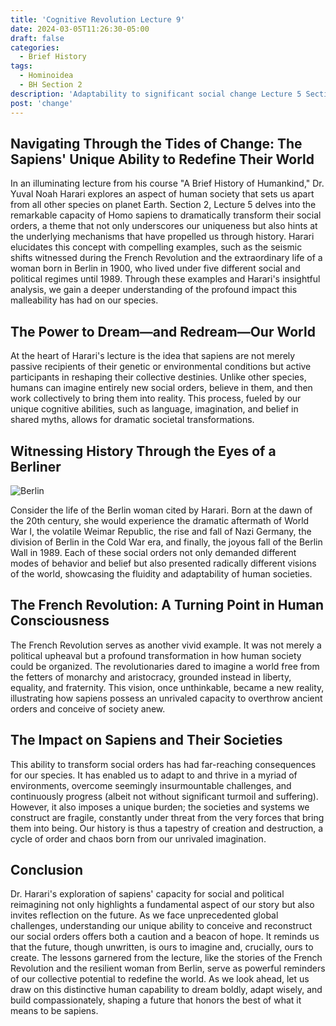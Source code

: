 ```yaml
---
title: 'Cognitive Revolution Lecture 9'
date: 2024-03-05T11:26:30-05:00
draft: false
categories:
  - Brief History
tags:
  - Hominoidea
  - BH Section 2
description: 'Adaptability to significant social change Lecture 5 Section 2'
post: 'change'
---
```


## Navigating Through the Tides of Change: The Sapiens' Unique Ability to Redefine Their World

In an illuminating lecture from his course "A Brief History of Humankind," Dr. Yuval Noah Harari explores an aspect of human society that sets us apart from all other species on planet Earth. Section 2, Lecture 5 delves into the remarkable capacity of Homo sapiens to dramatically transform their social orders, a theme that not only underscores our uniqueness but also hints at the underlying mechanisms that have propelled us through history. Harari elucidates this concept with compelling examples, such as the seismic shifts witnessed during the French Revolution and the extraordinary life of a woman born in Berlin in 1900, who lived under five different social and political regimes until 1989. Through these examples and Harari's insightful analysis, we gain a deeper understanding of the profound impact this malleability has had on our species.

## The Power to Dream—and Redream—Our World

At the heart of Harari's lecture is the idea that sapiens are not merely passive recipients of their genetic or environmental conditions but active participants in reshaping their collective destinies. Unlike other species, humans can imagine entirely new social orders, believe in them, and then work collectively to bring them into reality. This process, fueled by our unique cognitive abilities, such as language, imagination, and belief in shared myths, allows for dramatic societal transformations.

## Witnessing History Through the Eyes of a Berliner

![Berlin](/image/berlin.png)

Consider the life of the Berlin woman cited by Harari. Born at the dawn of the 20th century, she would experience the dramatic aftermath of World War I, the volatile Weimar Republic, the rise and fall of Nazi Germany, the division of Berlin in the Cold War era, and finally, the joyous fall of the Berlin Wall in 1989. Each of these social orders not only demanded different modes of behavior and belief but also presented radically different visions of the world, showcasing the fluidity and adaptability of human societies.

## The French Revolution: A Turning Point in Human Consciousness

The French Revolution serves as another vivid example. It was not merely a political upheaval but a profound transformation in how human society could be organized. The revolutionaries dared to imagine a world free from the fetters of monarchy and aristocracy, grounded instead in liberty, equality, and fraternity. This vision, once unthinkable, became a new reality, illustrating how sapiens possess an unrivaled capacity to overthrow ancient orders and conceive of society anew.

## The Impact on Sapiens and Their Societies

This ability to transform social orders has had far-reaching consequences for our species. It has enabled us to adapt to and thrive in a myriad of environments, overcome seemingly insurmountable challenges, and continuously progress (albeit not without significant turmoil and suffering). However, it also imposes a unique burden; the societies and systems we construct are fragile, constantly under threat from the very forces that bring them into being. Our history is thus a tapestry of creation and destruction, a cycle of order and chaos born from our unrivaled imagination.

## Conclusion

Dr. Harari's exploration of sapiens' capacity for social and political reimagining not only highlights a fundamental aspect of our story but also invites reflection on the future. As we face unprecedented global challenges, understanding our unique ability to conceive and reconstruct our social orders offers both a caution and a beacon of hope. It reminds us that the future, though unwritten, is ours to imagine and, crucially, ours to create. The lessons garnered from the lecture, like the stories of the French Revolution and the resilient woman from Berlin, serve as powerful reminders of our collective potential to redefine the world. As we look ahead, let us draw on this distinctive human capability to dream boldly, adapt wisely, and build compassionately, shaping a future that honors the best of what it means to be sapiens.
